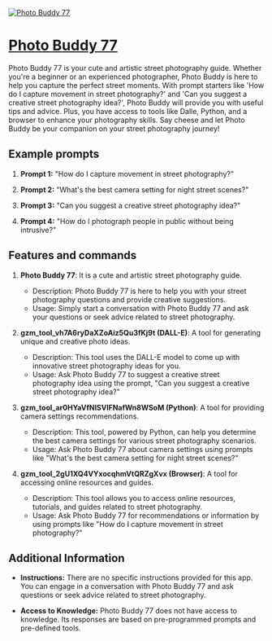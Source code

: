 [![Photo Buddy 77](https://files.oaiusercontent.com/file-u2eKT6gJ4R0mK9Pjw5zZfqVJ?se=2123-10-17T10%3A18%3A50Z&sp=r&sv=2021-08-06&sr=b&rscc=max-age%3D31536000%2C%20immutable&rscd=attachment%3B%20filename%3D075d3a7c-f9a8-4a19-a773-6fae240ca3a4.png&sig=DEk%2B7VsAEFiz9%2B%2BSdjuECGCMOk%2BSiV4NtbUFNH4KGcE%3D)](https://chat.openai.com/g/g-UJNX6Qw7M-photo-buddy-77)

# [Photo Buddy 77](https://chat.openai.com/g/g-UJNX6Qw7M-photo-buddy-77)

Photo Buddy 77 is your cute and artistic street photography guide. Whether you're a beginner or an experienced photographer, Photo Buddy is here to help you capture the perfect street moments. With prompt starters like 'How do I capture movement in street photography?' and 'Can you suggest a creative street photography idea?', Photo Buddy will provide you with useful tips and advice. Plus, you have access to tools like Dalle, Python, and a browser to enhance your photography skills. Say cheese and let Photo Buddy be your companion on your street photography journey!

## Example prompts

1. **Prompt 1:** "How do I capture movement in street photography?"

2. **Prompt 2:** "What's the best camera setting for night street scenes?"

3. **Prompt 3:** "Can you suggest a creative street photography idea?"

4. **Prompt 4:** "How do I photograph people in public without being intrusive?"

## Features and commands

1. **Photo Buddy 77**: It is a cute and artistic street photography guide.
   - Description: Photo Buddy 77 is here to help you with your street photography questions and provide creative suggestions.
   - Usage: Simply start a conversation with Photo Buddy 77 and ask your questions or seek advice related to street photography.

2. **gzm_tool_vh7A6ryDaXZoAiz5Qu3fKj9t (DALL-E)**: A tool for generating unique and creative photo ideas.
   - Description: This tool uses the DALL-E model to come up with innovative street photography ideas for you.
   - Usage: Ask Photo Buddy 77 to suggest a creative street photography idea using the prompt, "Can you suggest a creative street photography idea?"

3. **gzm_tool_ar0HYaVfNISVlFNafWn8WSoM (Python)**: A tool for providing camera settings recommendations.
   - Description: This tool, powered by Python, can help you determine the best camera settings for various street photography scenarios.
   - Usage: Ask Photo Buddy 77 about camera settings using prompts like "What's the best camera setting for night street scenes?"

4. **gzm_tool_2gU1XQ4VYxocqhmVtQRZgXvx (Browser)**: A tool for accessing online resources and guides.
   - Description: This tool allows you to access online resources, tutorials, and guides related to street photography.
   - Usage: Ask Photo Buddy 77 for recommendations or information by using prompts like "How do I capture movement in street photography?"

## Additional Information

- **Instructions:** There are no specific instructions provided for this app. You can engage in a conversation with Photo Buddy 77 and ask questions or seek advice related to street photography.

- **Access to Knowledge:** Photo Buddy 77 does not have access to knowledge. Its responses are based on pre-programmed prompts and pre-defined tools.